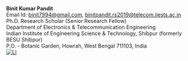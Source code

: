 **Binit Kumar Pandit** \
Email Id: binit7994@gmail.com, binitpandit.rs2019@telecom.iiests.ac.in \
Ph.D.  Research Scholar (Senior Research Fellow)\
Department of Electronics & Telecommunication Engineering \
Indian Institute of Engineering Science & Technology, Shibpur (formerly BESU Shibpur) \
P.O. - Botanic Garden, Howrah, West Bengal 711103, India \
[![LI](https://github.com/BinitPandit94/binitpandit94.github.io/assets/29545933/fa1daf0f-3504-41e7-bb05-a63a22b70213)](https://www.linkedin.com/in/binit-kumar-pandit/)
